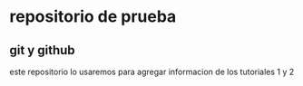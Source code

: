 # repositorio de prueba
## git y github

este repositorio lo usaremos para agregar informacion de los tutoriales 1 y 2
